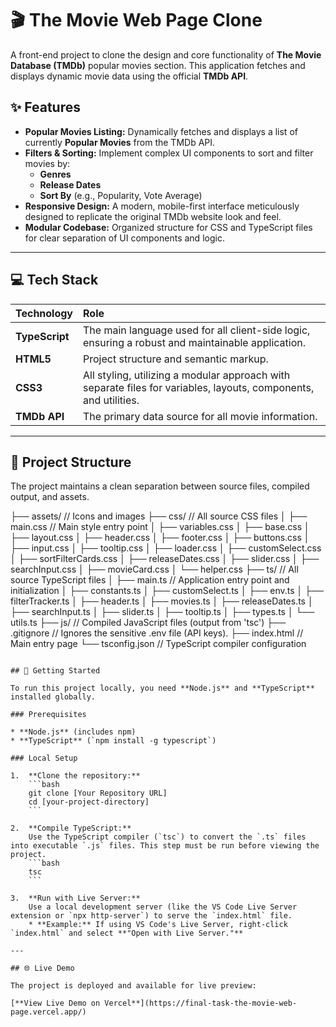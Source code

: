 # 🎬 The Movie Web Page Clone

A front-end project to clone the design and core functionality of **The Movie Database (TMDb)** popular movies section. This application fetches and displays dynamic movie data using the official **TMDb API**.

## ✨ Features

* **Popular Movies Listing:** Dynamically fetches and displays a list of currently **Popular Movies** from the TMDb API.
* **Filters & Sorting:** Implement complex UI components to sort and filter movies by:
    * **Genres**
    * **Release Dates**
    * **Sort By** (e.g., Popularity, Vote Average)
* **Responsive Design:** A modern, mobile-first interface meticulously designed to replicate the original TMDb website look and feel.
* **Modular Codebase:** Organized structure for CSS and TypeScript files for clear separation of UI components and logic.

---

## 💻 Tech Stack

| Technology | Role |
| :--- | :--- |
| **TypeScript** | The main language used for all client-side logic, ensuring a robust and maintainable application. |
| **HTML5** | Project structure and semantic markup. |
| **CSS3** | All styling, utilizing a modular approach with separate files for variables, layouts, components, and utilities. |
| **TMDb API** | The primary data source for all movie information. |

---

## 📁 Project Structure

The project maintains a clean separation between source files, compiled output, and assets.

├── assets/ // Icons and images 
├── css/ // All source CSS files 
│ ├── main.css // Main style entry point 
│ ├── variables.css 
│ ├── base.css 
│ ├── layout.css
│ ├── header.css
│ ├── footer.css
│ ├── buttons.css
│ ├── input.css
│ ├── tooltip.css
│ ├── loader.css
│ ├── customSelect.css
│ ├── sortFilterCards.css
│ ├── releaseDates.css
│ ├── slider.css
│ ├── searchInput.css
│ ├── movieCard.css
│ └── helper.css
├── ts/ // All source TypeScript files
│ ├── main.ts // Application entry point and initialization 
│ ├── constants.ts 
│ ├── customSelect.ts 
│ ├── env.ts
│ ├── filterTracker.ts
│ ├── header.ts
│ ├── movies.ts
│ ├── releaseDates.ts
│ ├── searchInput.ts
│ ├── slider.ts
│ ├── tooltip.ts
│ ├── types.ts
│ └── utils.ts
├── js/ // Compiled JavaScript files (output from 'tsc') 
├── .gitignore      // Ignores the sensitive .env file (API keys).
├── index.html // Main entry page 
└── tsconfig.json // TypeScript compiler configuration

````

## 🚀 Getting Started

To run this project locally, you need **Node.js** and **TypeScript** installed globally.

### Prerequisites

* **Node.js** (includes npm)
* **TypeScript** (`npm install -g typescript`)

### Local Setup

1.  **Clone the repository:**
    ```bash
    git clone [Your Repository URL]
    cd [your-project-directory]
    ```

2.  **Compile TypeScript:**
    Use the TypeScript compiler (`tsc`) to convert the `.ts` files into executable `.js` files. This step must be run before viewing the project.
    ```bash
    tsc
    ```

3.  **Run with Live Server:**
    Use a local development server (like the VS Code Live Server extension or `npx http-server`) to serve the `index.html` file.
    * **Example:** If using VS Code's Live Server, right-click `index.html` and select **"Open with Live Server."**

---

## 🌐 Live Demo

The project is deployed and available for live preview:

[**View Live Demo on Vercel**](https://final-task-the-movie-web-page.vercel.app/)
````
